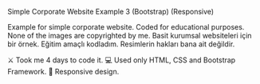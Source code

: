 Simple Corporate Website Example 3 (Bootstrap) (Responsive)

Example for simple corporate website. Coded for educational purposes. None of the images are copyrighted by me. Basit kurumsal websiteleri için bir örnek. Eğitim amaçlı kodladım. Resimlerin hakları bana ait değildir.

⚔️  Took me 4 days to code it. 
💻  Used only HTML, CSS and Bootstrap Framework.
📱   Responsive design.
